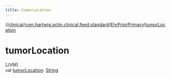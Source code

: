 ```yaml
---
title: tumorLocation
---
```

//[clinical](../../../index.html)/[com.hartwig.actin.clinical.feed.standard](../index.html)/[EhrPriorPrimary](index.html)/[tumorLocation](tumor-location.html)



# tumorLocation



[JVM]\
val [tumorLocation](tumor-location.html): [String](https://kotlinlang.org/api/latest/jvm/stdlib/kotlin/-string/index.html)




